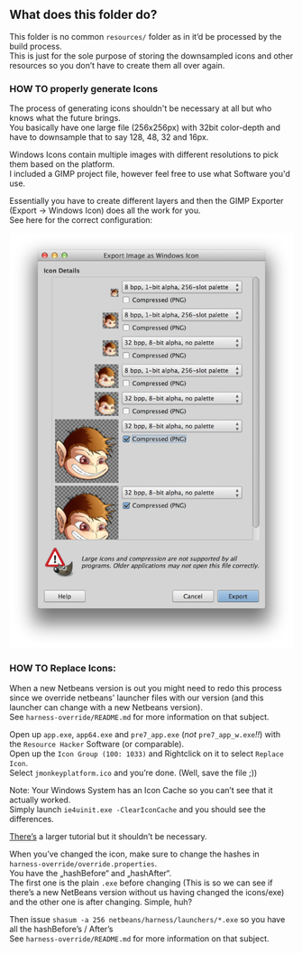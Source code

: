 ## What does this folder do?
This folder is no common `resources/` folder as in it’d be processed by the build process.  
This is just for the sole purpose of storing the downsampled icons and other resources so you don’t have to create them all over again.  

### HOW TO properly generate Icons
The process of generating icons shouldn't be necessary at all but who knows what the future brings.  
You basically have one large file (256x256px) with 32bit color-depth and have to downsample that to say 128, 48, 32 and 16px.   

Windows Icons contain multiple images with different resolutions to pick them based on the platform.  
I included a GIMP project file, however feel free to use what Software you'd use.  

Essentially you have to create different layers and then the GIMP Exporter (Export -> Windows Icon) does all the work for you.  
See here for the correct configuration:  

![Icon Export](icon_export_settings.png)

### HOW TO Replace Icons:
When a new Netbeans version is out you might need to redo this process since we override netbeans' launcher files with our version (and this launcher can change with a new Netbeans version).  
See `harness-override/README.md` for more information on that subject.  

Open up `app.exe`, `app64.exe` and `pre7_app.exe` (_not_ `pre7_app_w.exe`_!!_) with the `Resource Hacker` Software (or comparable).  
Open up the `Icon Group (100: 1033)` and Rightclick on it to select `Replace Icon`.  
Select `jmonkeyplatform.ico` and you’re done. (Well, save the file ;))  

Note: Your Windows System has an Icon Cache so you can’t see that it actually worked.   
Simply launch `ie4uinit.exe -ClearIconCache` and you should see the differences.  

[There’s](http://www.sevenforums.com/tutorials/49819-icon-cache-rebuild.html) a larger tutorial but it shouldn’t be necessary.  

When you’ve changed the icon, make sure to change the hashes in `harness-override/override.properties`.  
You have the „hashBefore“ and „hashAfter“.  
The first one is the plain `.exe` before changing (This is so we can see if there’s a new NetBeans version without us having changed the icons/exe) and the other one is after changing. Simple, huh?  

Then issue `shasum -a 256 netbeans/harness/launchers/*.exe` so you have all the hashBefore’s / After’s  
See `harness-override/README.md` for more information on that subject.